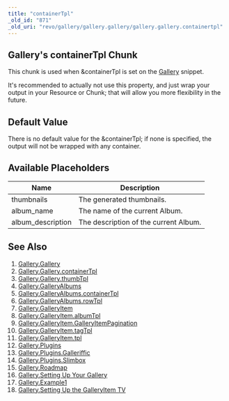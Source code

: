 ```yaml
---
title: "containerTpl"
_old_id: "871"
_old_uri: "revo/gallery/gallery.gallery/gallery.gallery.containertpl"
---
```


## Gallery's containerTpl Chunk

 This chunk is used when &containerTpl is set on the [Gallery](extras/gallery "Gallery") snippet.

 It's recommended to actually not use this property, and just wrap your output in your Resource or Chunk; that will allow you more flexibility in the future. 

## Default Value

 There is no default value for the &containerTpl; if none is specified, the output will not be wrapped with any container.

## Available Placeholders

 | Name               | Description                           |
 | ------------------ | ------------------------------------- |
 | thumbnails         | The generated thumbnails.             |
 | album\_name        | The name of the current Album.        |
 | album\_description | The description of the current Album. |

## See Also

1. [Gallery.Gallery](extras/gallery/gallery.gallery)
  1. [Gallery.Gallery.containerTpl](extras/gallery/gallery.gallery/gallery.gallery.containertpl)
  2. [Gallery.Gallery.thumbTpl](extras/gallery/gallery.gallery/gallery.gallery.thumbtpl)
2. [Gallery.GalleryAlbums](extras/gallery/gallery.galleryalbums)
  1. [Gallery.GalleryAlbums.containerTpl](extras/revo/gallery/gallery.galleryalbums/gallery.galleryalbums.containertpl)
  2. [Gallery.GalleryAlbums.rowTpl](extras/gallery/gallery.galleryalbums/gallery.galleryalbums.rowtpl)
3. [Gallery.GalleryItem](extras/gallery/gallery.galleryitem)
  1. [Gallery.GalleryItem.albumTpl](extras/gallery/gallery.galleryitem/gallery.galleryitem.albumtpl)
  2. [Gallery.GalleryItem.GalleryItemPagination](extras/gallery/gallery.galleryitem/gallery.galleryitem.galleryitempagination)
  3. [Gallery.GalleryItem.tagTpl](extras/gallery/gallery.galleryitem/gallery.galleryitem.tagtpl)
  4. [Gallery.GalleryItem.tpl](extras/gallery/gallery.galleryitem/gallery.galleryitem.tpl)
4. [Gallery.Plugins](extras/gallery/gallery.plugins)
  1. [Gallery.Plugins.Galleriffic](extras/gallery/gallery.plugins/gallery.plugins.galleriffic)
  2. [Gallery.Plugins.Slimbox](extras/gallery/gallery.plugins/gallery.plugins.slimbox)
5. [Gallery.Roadmap](extras/gallery/gallery.roadmap)
6. [Gallery.Setting Up Your Gallery](extras/gallery/gallery.setting-up-your-gallery)
7. [Gallery.Example1](extras/gallery/gallery.example1)
8. [Gallery.Setting Up the GalleryItem TV](extras/gallery/gallery.setting-up-the-galleryitem-tv)